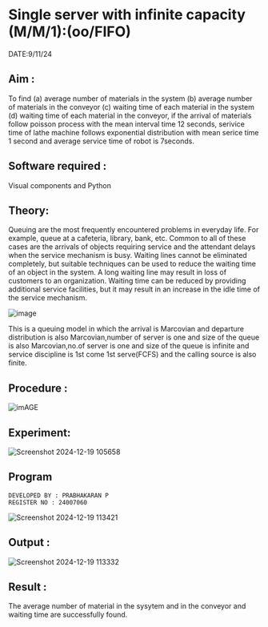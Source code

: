 # Single server with infinite capacity (M/M/1):(oo/FIFO)
DATE:9/11/24
## Aim :
To find (a) average number of materials in the system (b) average number of materials in the conveyor (c) waiting time of each material in the system (d) waiting time of each material in the conveyor, if the arrival  of materials follow poisson process with the mean interval time 12 seconds, serivice time of lathe machine follows exponential distribution with mean serice time 1 second and average service time of robot is 7seconds.

## Software required :
Visual components and Python

## Theory:
Queuing are the most frequently encountered problems in everyday life. For example, queue at a cafeteria, library, bank, etc. Common to all of these cases are the arrivals of objects requiring service and the attendant delays when the service mechanism is busy. Waiting lines cannot be eliminated completely, but suitable techniques can be used to reduce the waiting time of an object in the system. A long waiting line may result in loss of customers to an organization. Waiting time can be reduced by providing additional service facilities, but it may result in an increase in the idle time of the service mechanism.

![image](1.png)

This is a queuing model in which the arrival is Marcovian and departure distribution is also Marcovian,number of server is one and size of the queue is also Marcovian,no.of server is one and size of the queue is infinite and service discipline is 1st come 1st serve(FCFS) and the calling source is also finite.

## Procedure :

![imAGE](2.png)






## Experiment:
![Screenshot 2024-12-19 105658](https://github.com/user-attachments/assets/7ce3f2e0-1969-424a-8f9c-fa1afa7c424e)


 
## Program
```
DEVELOPED BY : PRABHAKARAN P
REGISTER NO : 24007060
```
![Screenshot 2024-12-19 113421](https://github.com/user-attachments/assets/dd9395b5-1b4a-40f5-bd59-2771781f3708)



## Output :
![Screenshot 2024-12-19 113332](https://github.com/user-attachments/assets/8d525700-3205-4e4d-8c11-209cb4f3ae33)


## Result :
The average number of material in the sysytem and in the conveyor and waiting time are successfully found.

